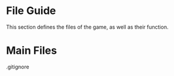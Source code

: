 # File Guide
This section defines the files of the game, as well as their function.

# Main Files
.gitignore
